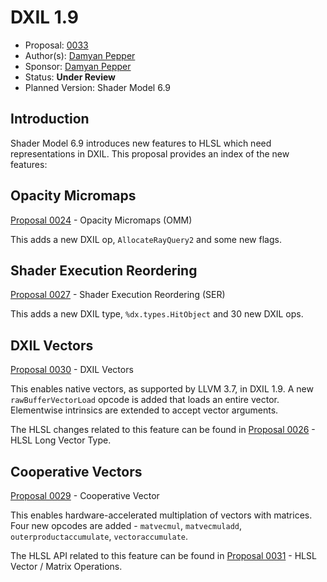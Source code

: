 <!-- {% raw %} -->

# DXIL 1.9

* Proposal: [0033](0033-dxil19.md)
* Author(s): [Damyan Pepper](https://github.com/damyanp)
* Sponsor: [Damyan Pepper](https://github.com/damyanp)
* Status: **Under Review**
* Planned Version: Shader Model 6.9

## Introduction

Shader Model 6.9 introduces new features to HLSL which need representations in
DXIL.  This proposal provides an index of the new features:


## Opacity Micromaps

[Proposal 0024] - Opacity Micromaps (OMM)

This adds a new DXIL op, `AllocateRayQuery2` and some new flags.


## Shader Execution Reordering

[Proposal 0027] - Shader Execution Reordering (SER)

This adds a new DXIL type, `%dx.types.HitObject` and 30 new DXIL ops.


## DXIL Vectors

[Proposal 0030] - DXIL Vectors

This enables native vectors, as supported by LLVM 3.7, in DXIL 1.9. A new
`rawBufferVectorLoad` opcode is added that loads an entire vector. Elementwise
intrinsics are extended to accept vector arguments.

The HLSL changes related to this feature can be found in [Proposal 0026] - HLSL
Long Vector Type.


## Cooperative Vectors

[Proposal 0029] - Cooperative Vector

This enables hardware-accelerated multiplation of vectors with matrices.  Four
new opcodes are added - `matvecmul`, `matvecmuladd`, `outerproductaccumulate`,
`vectoraccumulate`.

The HLSL API related to this feature can be found in [Proposal 0031] - HLSL
Vector / Matrix Operations.


[Proposal 0024]: 0024-opacity-micromaps.md
[Proposal 0026]: 0026-hlsl-long-vector-type.md
[Proposal 0027]: 0027-shader-execution-reordering.md
[Proposal 0029]: 0029-cooperative-vector.md
[Proposal 0030]: 0030-dxil-vectors.md
[Proposal 0031]: 0031-hlsl-vector-matrix-operations.md

<!-- {% endraw %} -->
